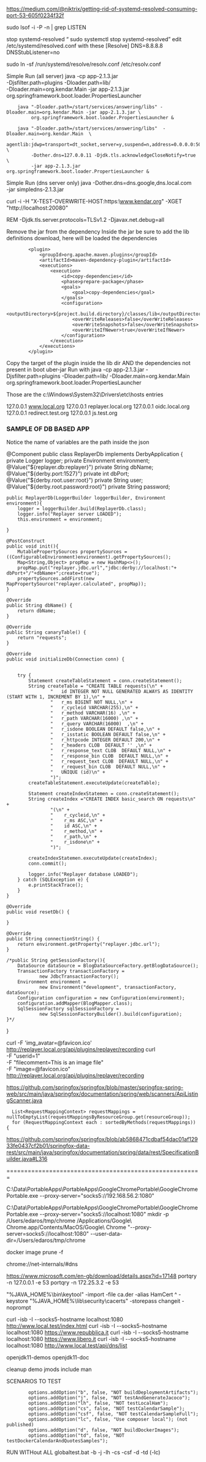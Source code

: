 https://medium.com/@niktrix/getting-rid-of-systemd-resolved-consuming-port-53-605f0234f32f


sudo lsof -i -P -n | grep LISTEN

stop systemd-resolved “ sudo systemctl stop systemd-resolved”
edit /etc/systemd/resolved.conf with these
[Resolve]
DNS=8.8.8.8
DNSStubListener=no

sudo ln -sf /run/systemd/resolve/resolv.conf /etc/resolv.conf


Simple Run (all server)
java -cp app-2.1.3.jar \
-Djsfilter.path=plugins -Dloader.path=lib/ \
-Dloader.main=org.kendar.Main -jar app-2.1.3.jar\
org.springframework.boot.loader.PropertiesLauncher

        java "-Dloader.path=/start/services/answering/libs" -Dloader.main=org.kendar.Main -jar app-2.1.3.jar \
        	 org.springframework.boot.loader.PropertiesLauncher &

        java "-Dloader.path=/start/services/answering/libs"  -Dloader.main=org.kendar.Main  \
        	 -agentlib:jdwp=transport=dt_socket,server=y,suspend=n,address=0.0.0.0:5005 \
        	 -Dother.dns=127.0.0.11 -Djdk.tls.acknowledgeCloseNotify=true \
        	 -jar app-2.1.3.jar org.springframework.boot.loader.PropertiesLauncher &

Simple Run (dns server only)
java -Dother.dns=dns.google,dns.local.com \
-jar simpledns-2.1.3.jar

curl -i -H "X-TEST-OVERWRITE-HOST:https:\\www.kendar.org" -XGET "http://localhost:20080"

REM  -Djdk.tls.server.protocols=TLSv1.2 -Djavax.net.debug=all



Remove the jar from the dependency
Inside the jar be sure to add the lib definitions download, here will be loaded the dependencies

            <plugin>
                <groupId>org.apache.maven.plugins</groupId>
                <artifactId>maven-dependency-plugin</artifactId>
                <executions>
                    <execution>
                        <id>copy-dependencies</id>
                        <phase>prepare-package</phase>
                        <goals>
                            <goal>copy-dependencies</goal>
                        </goals>
                        <configuration>
                            <outputDirectory>${project.build.directory}/classes/lib</outputDirectory>
                            <overWriteReleases>false</overWriteReleases>
                            <overWriteSnapshots>false</overWriteSnapshots>
                            <overWriteIfNewer>true</overWriteIfNewer>
                        </configuration>
                    </execution>
                </executions>
            </plugin>

Copy the target of the plugin inside the lib dir AND the dependencies not present in boot uber-jar
Run with
java -cp app-2.1.3.jar -Djsfilter.path=plugins -Dloader.path=lib/ -Dloader.main=org.kendar.Main org.springframework.boot.loader.PropertiesLauncher

Those are the c:\Windows\System32\Drivers\etc\hosts entries

127.0.0.1 www.local.org
127.0.0.1 replayer.local.org
127.0.0.1 oidc.local.org
127.0.0.1 redirect.test.org
127.0.0.1 js.test.org


### SAMPLE OF DB BASED APP

Notice the name of variables are the path inside the json

@Component
public class ReplayerDb implements DerbyApplication {
private Logger logger;
private Environment environment;
@Value("${replayer.db:replayer}")
private String dbName;
@Value("${derby.port:1527}")
private int dbPort;
@Value("${derby.root.user:root}")
private String user;
@Value("${derby.root.password:root}")
private String password;

    public ReplayerDb(LoggerBuilder loggerBuilder, Environment environment){
        logger = loggerBuilder.build(ReplayerDb.class);
        logger.info("Replayer server LOADED");
        this.environment = environment;

    }

    @PostConstruct
    public void init(){
        MutablePropertySources propertySources = ((ConfigurableEnvironment)environment).getPropertySources();
        Map<String,Object> propMap = new HashMap<>();
        propMap.put("replayer.jdbc.url","jdbc:derby://localhost:"+ dbPort+"/"+dbName+";create=true");
        propertySources.addFirst(new MapPropertySource("replayer.calculated", propMap));
    }

    @Override
    public String dbName() {
        return dbName;
    }

    @Override
    public String canaryTable() {
        return "requests";
    }

    @Override
    public void initializeDb(Connection conn) {


        try {
            Statement createTableStatement = conn.createStatement();
            String createTable = "CREATE TABLE requests(\n" +
                    "   id INTEGER NOT NULL GENERATED ALWAYS AS IDENTITY (START WITH 1, INCREMENT BY 1),\n" +
                    "   r_ms BIGINT NOT NULL,\n" +
                    "   r_cycleid VARCHAR(255),\n" +
                    "   r_method VARCHAR(16) ,\n" +
                    "   r_path VARCHAR(16000) ,\n" +
                    "   r_query VARCHAR(16000)  ,\n" +
                    "   r_isdone BOOLEAN DEFAULT false,\n" +
                    "   r_isstatic BOOLEAN DEFAULT false,\n" +
                    "   r_httpcode INTEGER DEFAULT 200,\n" +
                    "   r_headers CLOB  DEFAULT '' ,\n" +
                    "   r_response_text CLOB  DEFAULT NULL,\n" +
                    "   r_response_bin CLOB  DEFAULT NULL,\n" +
                    "   r_request_text CLOB  DEFAULT NULL,\n" +
                    "   r_request_bin CLOB  DEFAULT NULL,\n" +
                    "   UNIQUE (id)\n" +
                    ")";
            createTableStatement.executeUpdate(createTable);

            Statement createIndexStatemen = conn.createStatement();
            String createIndex ="CREATE INDEX basic_search ON requests\n" +
                    "(\n" +
                    "    r_cycleid,\n" +
                    "    r_ms ASC,\n" +
                    "    id ASC,\n" +
                    "    r_method,\n" +
                    "    r_path,\n" +
                    "    r_isdone\n" +
                    ")";

            createIndexStatemen.executeUpdate(createIndex);
            conn.commit();

            logger.info("Replayer database LOADED");
        } catch (SQLException e) {
            e.printStackTrace();
        }
    }

    @Override
    public void resetDb() {

    }

    @Override
    public String connectionString() {
        return environment.getProperty("replayer.jdbc.url");
    }

    /*public String getSessionFactory(){
        DataSource dataSource = BlogDataSourceFactory.getBlogDataSource();
        TransactionFactory transactionFactory =
                new JdbcTransactionFactory();
        Environment environment =
                new Environment("development", transactionFactory, dataSource);
        Configuration configuration = new Configuration(environment);
        configuration.addMapper(BlogMapper.class);
        SqlSessionFactory sqlSessionFactory =
                new SqlSessionFactoryBuilder().build(configuration);
    }*/
}



curl -F 'img_avatar=@favicon.ico' http://replayer.local.org/api/plugins/replayer/recording
curl \
-F "userid=1" \
-F "filecomment=This is an image file" \
-F "image=@favicon.ico" \
http://replayer.local.org/api/plugins/replayer/recording



https://github.com/springfox/springfox/blob/master/springfox-spring-web/src/main/java/springfox/documentation/spring/web/scanners/ApiListingScanner.java

      List<RequestMappingContext> requestMappings = nullToEmptyList(requestMappingsByResourceGroup.get(resourceGroup));
      for (RequestMappingContext each : sortedByMethods(requestMappings)) {

https://github.com/springfox/springfox/blob/ab5868471cdbaf54dac01af12933fe0437cf2b01/springfox-data-rest/src/main/java/springfox/documentation/spring/data/rest/SpecificationBuilder.java#L316


=======================================================


C:\Data\PortableApps\PortableApps\GoogleChromePortable\GoogleChromePortable.exe --proxy-server="socks5://192.168.56.2:1080"

C:\Data\PortableApps\PortableApps\GoogleChromePortable\GoogleChromePortable.exe --proxy-server="socks5://localhost:1080"
mkdir -p /Users/edaros/tmp/chrome
/Applications/Google\ Chrome.app/Contents/MacOS/Google\ Chrome "--proxy-server=socks5://localhost:1080" --user-data-dir=/Users/edaros/tmp/chrome


docker image prune -f

chrome://net-internals/#dns


https://www.microsoft.com/en-gb/download/details.aspx?id=17148
portqry -n 127.0.0.1 -e 53
portqry -n 172.25.3.2 -e 53

"%JAVA_HOME%\bin\keytool" -import -file ca.der -alias HamCert ^
-keystore "%JAVA_HOME%\lib\security\cacerts" -storepass changeit -noprompt



curl -isb -I --socks5-hostname localhost:1080 http://www.local.test/index.html
curl -isb -I --socks5-hostname localhost:1080 https://www.repubblica.it
curl -isb -I --socks5-hostname localhost:1080 https://www.libero.it
curl -isb -I --socks5-hostname localhost:1080 http://www.local.test/api/dns/list


openjdk11-demos
openjdk11-doc

cleanup
demo
jmods
include
man


SCENARIOS TO TEST

            options.addOption("b", false, "NOT buildDeploymentArtifacts");
            options.addOption("j", false, "NOT testAndGenerateJacoco");
            options.addOption("lh", false, "NOT testLocalHam");
            options.addOption("cs", false, "NOT testCalendarSample");
            options.addOption("csf", false, "NOT testCalendarSampleFull");
            options.addOption("lc", false, "Use composer local"); (not published)
            options.addOption("d", false, "NOT buildDockerImages");
            options.addOption("td", false, "NOT testDockerCalendarAndQuotesSamples");

RUN WITHout ALL globaltest.bat -b -j -lh -cs -csf -d -td (-lc)








